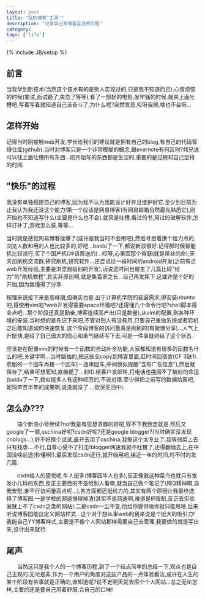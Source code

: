 ```yaml
---
layout: post
title: "我的博客'生涯'"
description: "记录自己写博客走过的历程"
category: 
tags: ['life']
---
```

{% include JB/setup %}

## 前言

当我学到新技术(当然这个技术有的是别人实现过的,只是我不知道而已).心情烦恼的时候(笔试,面试跪了,失恋了等等),看了一部好的电影,发牢骚的时候.就来上面吐槽吧,写着写着就知道自己该奋斗了,为什么呢?突然发现,哎呀我擦,啥也不会呀...

## 怎样开始

记得当时刚接触web开发,学长给我们的建议就是拥有自己的blog,有自己的代码管理仓库(github).当时对博客只是一个非常模糊的概念,跟evernote有何区别?师兄说可以往上面吐槽所有东西...刚开始写的东西都是生涩的,重要的是过程和自己坚持的时间.

## "快乐"的过程

我没有单独搭建自己的博客,因为我不认为我能设计好并且维护好它.至少到目前为止我认为我还没这个能力!第一个应该是网易博客(有网易邮箱自然最先熟悉它),刚开始也不知道写什么(主要是什么也不会),就真是吐槽,看过的书,用过的破解软件,怎样打补丁,游戏怎么装,等等...

当时就是感觉网易博客挫爆了(或许是我当时不会用吧),然后寻思着换个给力点的,浏览人数和用的人也比较多的,好吧...baidu了一下,都说新浪很好.记得那时候智能机比较流行,买了个国产机(冲话费送的)...哎呀,心里面那个得瑟(就是屌丝的命),天天加刷机交流群,研究刷机,研究软件...还尝试过一段时间的android开发(之前有点web开发经验,主要是浏览器级别的开发),话说这时间也催生了几篇比较"给力"的"刷机教程",其实非原创啊,就是集百家之长...自己再发挥下.这或许是个好的开始,因为我懂得了分享.

按理来说接下来是高峰期,但确实也是.出于计算机学院的装逼需求,得安装ubuntu吧,得使用vim吧?web开发得需要apace环境吧?还得懂几个命令行吧?shell脚本得会点吧...那个阶段还真是勤奋,博客连续高产出(只是数量),从vim的配置,到各种环境的安装.当时想的是先记下来吧,不管对别人有没有用,只要自己重做系统或者宕机之后能知道如何快速恢复.这个阶段博客的访问量真是刷刷的(有微博分享)...人气上升挺快,是给了自己很大的信心和勇气继续写下去.可是一件事就终结了这个状态.

应该是在配置vim的时候有一个函数的自动补全功能,大家都知道有很多的函数名什么的吧,关键字啊...当时脑抽的,把这些全copy到博客里面,赶时间回宿舍(CF 3缺1).悲剧的一个回车再接一个回车(一连串回车,中间貌似提醒"含有广告信息"),然后就保存了,结果可想而知,直接跪了...封ID.给客户发邮件,打电话也挽回不了被封的命运(baidu了一下,貌似挺多人有这种经历的,不说对错.至少得把之前写的数据给我吧,妮玛辛苦半年的成果啊,说没就没了....欲哭无泪中).

## 怎么办???

　　搞个新浪小号继续?no!我是有思想洁癖的好吧,容不下我我走就是.然后又google了一顿,oschina好呢?csdn好呢?还是google blogger?(当时确实没发现cnblogs...),好不好挨个试试,最开去用了oschina,我擦这个太专业了,我等弱菜上去只有找虐....不行,自尊心受不了打击!blogger网速我就不吐槽了,还得翻墙去上,在中国没啥前途(秒懂啊!),最后发现csdn还行,就开始用吧,接近一年的时间,时不时的发几篇.

　　csdn给人的感觉呢,牛人挺多(博客园牛人也多),反正像我这种菜鸟也就只有发发小儿科的东西,反正主要目的不是给别人看嘛,就当自己做个笔记了(阿Q精神啊,自我安慰,谁不行访问量高点呢...),各方面都还挺给力的,其实有两个原因让我最终选择了博客园,一是学校的网速慢得掉渣(其实不是网速啊,难道是IP限制,反正去实验室就上不了csdn之类的网站),二是csdn一尘不变,他给你提供啥你就只能用啥,后来听说博客园能自定义网站样式...这个对于想从事web的我来说是个挺大的吸引力!我能自己YY博客样式,主要是不像个人网站那样需要自己去管理,我要做的就是写出来,设计出来就行.

## 尾声

　　当然这只是我个人的一个博客历程,到了一个结点简单的总结一下,观点也是自己主观的.无论是非,作为一个用户的角度对这些产品的一点体验看法,或许在人生的某个阶段有些事就是正确的,谁知道呢?说不定明天就去搭个个人网站...总之无论怎样,主要的还是要自己用着舒服,合自己的口味!


